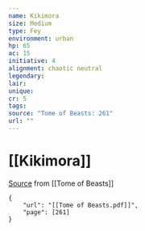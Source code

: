 ```yaml
---
name: Kikimora
size: Medium
type: Fey
environment: urban
hp: 65
ac: 15
initiative: 4
alignment: chaotic neutral
legendary: 
lair: 
unique: 
cr: 5
tags: 
source: "Tome of Beasts: 261"
url: ""
---
```

# [[Kikimora]]

[Source](zotero://open-pdf/library/items/ULEQWHJM?page=261) from [[Tome of Beasts]]

```pdf
{
	"url": "[[Tome of Beasts.pdf]]",
	"page": [261]
}
```

